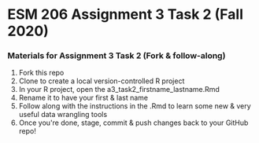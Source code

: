 # ESM 206 Assignment 3 Task 2 (Fall 2020)

### Materials for Assignment 3 Task 2 (Fork & follow-along)

1. Fork this repo
2. Clone to create a local version-controlled R project
3. In your R project, open the a3_task2_firstname_lastname.Rmd
4. Rename it to have your first & last name
5. Follow along with the instructions in the .Rmd to learn some new & very useful data wrangling tools
6. Once you're done, stage, commit & push changes back to your GitHub repo! 
